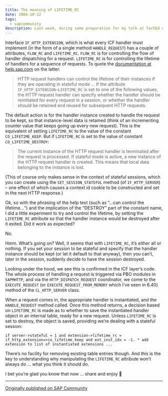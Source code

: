 ```yaml
---
title: The meaning of LIFETIME_RC
date: 2004-10-12
tags:
  - sapcommunity
description: Last week, during some preparation for my talk at TechEd on Thursday this week, I’d been wondering about something in the ICF that hadn’t seemed quite right.
---
```


Interface `IF_HTTP_EXTENSION`, which is what every ICF handler must implement (in the form of a single method `HANDLE_REQUEST`) has a couple of attributes, `FLOW_RC` and `LIFETIME_RC`. `FLOW_RC` is for controlling the flow of handler dispatching for a request. `LIFETIME_RC` is for controlling the lifetime of handlers for a sequence of requests. To quote the [documentation at help.sap.com](https://help.sap.com/docs/SAP_NETWEAVER_AS_ABAP_751_IP/753088fc00704d0a80e7fbd6803c8adb/48d60603553b3e49e10000000a421937.html?locale=en-US&version=7.51.6) on the latter:

> HTTP request handlers can control the lifetime of their instances if they are operating in stateful mode … If the attribute `IF_HTTP_EXTENSION~LIFETIME_RC` is set to one of the following values, the HTTP request handler can specify whether the handler should be reinitiated for every request in a session, or whether the handler should be retained and reused for subsequent HTTP requests.

The default action is for the handler instance created to handle the request to be kept, so that instance-level data is retained (think of an incrementing counter value that keeps going up every new request). This is the equivalent of setting `LIFETIME_RC` to the value of the constant `CO_LIFETIME_KEEP`. But if `LIFETIME_RC` is set to the value of constant `CO_LIFETIME_DESTROY`:

> The current instance of the HTTP request handler is terminated after the request is processed. If stateful mode is active, a new instance of the HTTP request handler is created. This means that local data belonging to the instance is lost.

(This of course only makes sense in the context of stateful sessions, which you can create using the `SET_SESSION_STATEFUL` method (of `IF_HTTP_SERVER`) – one effect of which causes a context id cookie to be constructed and set in the next HTTP response.)

Ok, so with the phrasing of the help text (such as “…can control the lifetime…“) and the implication of the “DESTROY” part of the constant name, I did a little experiment to try and control the lifetime, by setting the `LIFETIME_RC` attribute so that the handler instance would be destroyed after it exited. Did it work as expected?

No.

Hmm. What’s going on? Well, it seems that with `LIFETIME_RC`, it’s either all or nothing. If you set your session to be stateful and specify that the handler instance should be kept (or let it default to that anyway), then you can’t, later in the session, suddenly decide to have the session destroyed.

Looking under the hood, we see this is confirmed in the ICF layer’s code. The whole process of handling a request is triggered via PBO modules in `SAPMHTTP`, and via the `HTTP_DISPATCH_REQUEST` coordinator, we come to the `EXECUTE_REQUEST` (or `EXECUTE_REQUEST_FROM_MEMORY` which I’ve seen in 6.40) method of the `CL_HTTP_SERVER` class.

When a request comes in, the appropriate handler is instantiated, and the `HANDLE_REQUEST` method called. Once this method returns, a decision based on `LIFETIME_RC` is made as to whether to save the instantiated handler object in an internal table, ready for a new request. Unless `LIFETIME_RC` is set to destroy, the object is saved, providing we’re dealing with a stateful session:

```abap
if server->stateful = 1 and extension->lifetime_rc = if_http_extension=>co_lifetime_keep and ext_inst_idx = -1. * add extension to list of instantiated extensions ...
```

There’s no facility for removing existing table entries though. And this is the key to understanding why manipulating the `LIFETIME_RC` attribute won’t always do … what you think it should do.

I bet you’re glad you know that now … share and enjoy 🙂

---

[Originally published on SAP Community](https://blogs.sap.com/2004/10/12/the-meaning-of-lifetimerc/)
